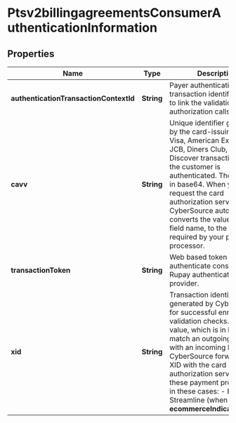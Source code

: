 
# Ptsv2billingagreementsConsumerAuthenticationInformation

## Properties
Name | Type | Description | Notes
------------ | ------------- | ------------- | -------------
**authenticationTransactionContextId** | **String** | Payer authentication transaction identifier passed to link the validation and authorization calls.  |  [optional]
**cavv** | **String** | Unique identifier generated by the card-issuing bank for Visa, American Express, JCB, Diners Club, and Discover transactions after the customer is authenticated. The value is in base64. When you request the card authorization service, CyberSource automatically converts the value, not the field name, to the format required by your payment processor.  |  [optional]
**transactionToken** | **String** | Web based token used to authenticate consumer with Rupay authentication provider.  |  [optional]
**xid** | **String** | Transaction identifier generated by CyberSource for successful enrollment or validation checks. Use this value, which is in base64, to match an outgoing PAReq with an incoming PARes. CyberSource forwards the XID with the card authorization service to these payment processors in these cases: - Barclays - Streamline (when the **ecommerceIndicator**&#x60;&#x3D;spa&#x60;)  |  [optional]



